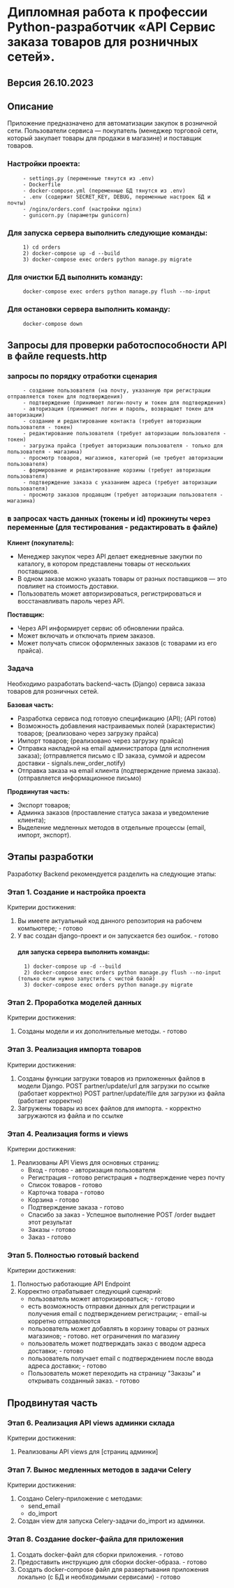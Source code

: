 # Дипломная работа к профессии Python-разработчик «API Сервис заказа товаров для розничных сетей».
## Версия 26.10.2023

## Описание

Приложение предназначено для автоматизации закупок в розничной сети. Пользователи сервиса — покупатель (менеджер торговой сети, который закупает товары для продажи в магазине) и поставщик товаров.

### Настройки проекта:
         - settings.py (переменные тянутся из .env)
         - Dockerfile
         - docker-compose.yml (переменные БД тянутся из .env)
         - .env (содержит SECRET_KEY, DEBUG, переменные настроек БД и почты)
         - /nginx/orders.conf (настройки nginx)
         - gunicorn.py (параметры gunicorn)

### Для запуска сервера выполнить следующие команды:
         1) cd orders 
         2) docker-compose up -d --build
         3) docker-compose exec orders python manage.py migrate

### Для очистки БД выполнить команду:
         docker-compose exec orders python manage.py flush --no-input

### Для остановки сервера выполнить команду:
         docker-compose down

## Запросы для проверки работоспособности API в файле requests.http
### **запросы по порядку отработки сценария**
         - создание пользователя (на почту, указанную при регистрации отправляется токен для подтверждения)
         - подтверждение (принимает логин-почту и токен для подтверждения)
         - авторизация (принимает логин и пароль, возвращает токен для авторизации)
         - создание и редактирование контакта (требует авторизации пользователя - токен)
         - редактирование пользователя (требует авторизации пользователя - токен)
         - загрузка прайса (требует авторизации пользователя - только для пользователя - магазина)
         - просмотр товаров, магазинов, категорий (не требует авторизации пользователя)
         - формирование и редактирование корзины (требует авторизации пользователя)
         - подтверждение заказа с указанием адреса (требует авторизации пользователя)
         - просмотр заказов продавцом (требует авторизации пользователя - магазина)
### в запросах часть данных (токены и id) прокинуты через переменные (для тестирования - редактировать в файле)

**Клиент (покупатель):**

- Менеджер закупок через API делает ежедневные закупки по каталогу, в котором
  представлены товары от нескольких поставщиков.
- В одном заказе можно указать товары от разных поставщиков — это
  повлияет на стоимость доставки.
- Пользователь может авторизироваться, регистрироваться и восстанавливать пароль через API.
    
**Поставщик:**

- Через API информирует сервис об обновлении прайса.
- Может включать и отключать прием заказов.
- Может получать список оформленных заказов (с товарами из его прайса).


### Задача

Необходимо разработать backend-часть (Django) сервиса заказа товаров для розничных сетей.

**Базовая часть:**
* Разработка сервиса под готовую спецификацию (API); (API готов)
* Возможность добавления настраиваемых полей (характеристик) товаров; (реализовано через загрузку прайса)
* Импорт товаров; (реализовано через загрузку прайса)
* Отправка накладной на email администратора (для исполнения заказа); (отправляется письмо с ID заказа, суммой и адресом доставки - signals.new_order_notify)
* Отправка заказа на email клиента (подтверждение приема заказа). (отправляется информационное письмо)

**Продвинутая часть:**
* Экспорт товаров;
* Админка заказов (проставление статуса заказа и уведомление клиента);
* Выделение медленных методов в отдельные процессы (email, импорт, экспорт).

## Этапы разработки

Разработку Backend рекомендуется разделить на следующие этапы:


### Этап 1. Создание и настройка проекта

Критерии достижения:

1. Вы имеете актуальный код данного репозитория на рабочем компьютере; - готово
2. У вас создан django-проект и он запускается без ошибок. - готово
      #### для запуска сервера выполнить команды:
         1) docker-compose up -d --build
         2) docker-compose exec orders python manage.py flush --no-input (только если нужно запустить с чистой базой)
         3) docker-compose exec orders python manage.py migrate

### Этап 2. Проработка моделей данных

Критерии достижения:

1. Созданы модели и их дополнительные методы. - готово


### Этап 3. Реализация импорта товаров

Критерии достижения:

1. Созданы функции загрузки товаров из приложенных файлов в модели Django.
         POST partner/update/url для загрузки по ссылке (работает корректно)
         POST partner/update/file для загрузки из файла (работает корректно)
2. Загружены товары из всех файлов для импорта. - корректно загружаются из файла и по ссылке


### Этап 4. Реализация forms и views

Критерии достижения:

1. Реализованы API Views для основных страниц:
   - Вход - готово - авторизация пользователя
   - Регистрация - готово регистрация + подтверждение через почту
   - Список товаров - готово
   - Карточка товара - готово
   - Корзина - готово
   - Подтверждение заказа - готово
   - Спасибо за заказ - Успешное выполнение POST /order выдает этот результат
   - Заказы - готово
   - Заказ - готово

### Этап 5. Полностью готовый backend

Критерии достижения:

1. Полностью работающие API Endpoint
2. Корректно отрабатывает следующий сценарий:
   - пользователь может авторизироваться; - готово
   - есть возможность отправки данных для регистрации и получения email с подтверждением регистрации; - email-ы корретно отправляются
   - пользователь может добавлять в корзину товары от разных магазинов; - готово. нет ограничения по магазину
   - пользователь может подтверждать заказ с вводом адреса доставки; - готово
   - пользователь получает email с подтверждением после ввода адреса доставки; - готово
   - Пользователь может переходить на страницу "Заказы" и открывать созданный заказ. - готово


## Продвинутая часть 

### Этап 6. Реализация API views админки склада

Критерии достижения:

1. Реализованы API views для [страниц админки]


### Этап 7. Вынос медленных методов в задачи Celery

Критерии достижения:

1. Создано Celery-приложение c методами:
   - send_email
   - do_import
2. Создан view для запуска Celery-задачи do_import из админки.



### Этап 8. Создание docker-файла для приложения 
1. Создать docker-файл для сборки приложения. - готово
2. Предоставить инструкцию для сборки docker-образа. - готово
3. Создать docker-compose файл для развертывания приложения локально (с БД и необходимыми сервисами) - готово